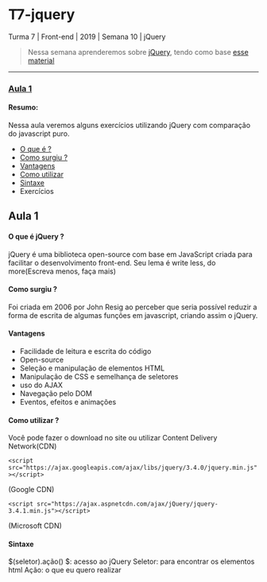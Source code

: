 # T7-jquery
Turma 7 | Front-end | 2019 | Semana 10 | jQuery

> Nessa semana aprenderemos sobre [jQuery](https://jquery.com/), tendo como base [esse material](https://github.com/reprograma/t5-jquery)

---

### [Aula 1](#aula-01)
#### Resumo: 
Nessa aula veremos alguns exercícios utilizando jQuery com comparação do javascript puro.
* [O que é ?](#o-que-é-jquery)
* [Como surgiu ?](#como-surgiu-?)
* [Vantagens](#vantagens)
* [Como utilizar](#como-utilizar-?)
* [Sintaxe](#sintaxe)
* Exercícios


## Aula 1

#### O que é jQuery ?
 jQuery é uma biblioteca open-source com base em JavaScript criada para facilitar o desenvolvimento front-end. Seu lema é write less, do more(Escreva menos, faça mais) 
#### Como surgiu ? 
 Foi criada em 2006 por John Resig ao perceber que seria possível reduzir a forma de escrita de algumas funções em javascript, criando assim o jQuery.
#### Vantagens
 * Facilidade de leitura e escrita do código
 * Open-source
 * Seleção e manipulação de elementos HTML
 * Manipulação de CSS e semelhança de seletores
 * uso do AJAX 
 * Navegação pelo DOM
 * Eventos, efeitos e animações
#### Como utilizar ?
 Você pode fazer o download no site ou utilizar Content Delivery Network(CDN)
 
```<script src="https://ajax.googleapis.com/ajax/libs/jquery/3.4.0/jquery.min.js"></script>```

(Google CDN)


```<script src="https://ajax.aspnetcdn.com/ajax/jQuery/jquery-3.4.1.min.js"></script>```

(Microsoft CDN)

#### Sintaxe
$(seletor).ação()
$: acesso ao jQuery
Seletor: para encontrar os elementos html
Ação: o que eu quero realizar 